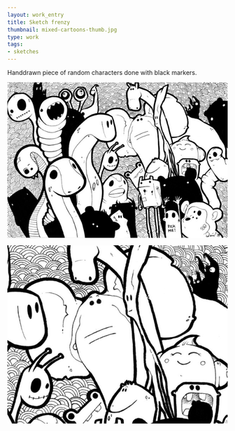 ```yaml
---
layout: work_entry
title: Sketch frenzy
thumbnail: mixed-cartoons-thumb.jpg
type: work
tags: 
- sketches
---
```


Handdrawn piece of random characters done with black markers.

<p><img src="/images/work/2010-06-23_sketch_frenzy_1.jpg" class="illustration" title="Illustration 1" alt="Illustration 1"></p>

<p><img src="/images/work/2010-06-23_sketch_frenzy_2.jpg" class="illustration" title="Illustration 2" alt="Illustration 2"></p>